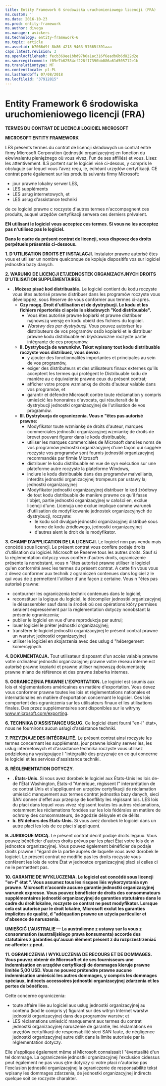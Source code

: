 ```yaml
---
title: Entity Framework 6 środowiska uruchomieniowego licencji (FRA)
ms.custom: ''
ms.date: 2016-10-23
ms.prod: entity-framework
ms.author: divega
ms.manager: avickers
ms.technology: entity-framework-6
ms.topic: article
ms.assetid: b7066d9f-8b86-4218-9463-57665f391aaa
caps.latest.revision: 3
ms.openlocfilehash: fecb369ee1bbd97b6a1ac316f6eadb6b6d822d2e
ms.sourcegitcommit: f05e7b62584cf228f17390bb086a61d505712e1b
ms.translationtype: MT
ms.contentlocale: pl-PL
ms.lasthandoff: 07/08/2018
ms.locfileid: "37912815"
---
```

# <a name="entity-framework-6-runtime-license-fra"></a>Entity Framework 6 środowiska uruchomieniowego licencji (FRA)
**TERMES DU CONTRAT DE LICENCJI LOGICIEL MICROSOFT**

**MICROSOFT ENTITY FRAMEWORK**

LES présents termes du contrat de licencji składowych un contrat entre firmy Microsoft Corporation (jednostki organizacyjnej en fonction du ekwiwalentu pieniężnego où vous vivez, l'un de ses affiliés) et vous. Lisez les attentivement. ILS portent sur le logiciel visé ci-dessus, y compris le obsługuje sur lequel vous l'avez reçu, le, échéant urzędów certyfikacji. CE contrat porte également sur les produits suivants firmy Microsoft:

-   jour prawne lokalny serwer LES,
-   LES suppléments
-   LES usług internetowych, et
-   LES usług d'assistance techniki

de ce logiciel prawne c roczyste d'autres termes n'accompagnent ces produits, auquel urzędów certyfikacji serwera ces derniers prévalent.

**EN utilisant le logiciel vous acceptez ces termes. Si vous ne les acceptez pas n'utilisez pas le logiciel.**

**Dans le cadre du présent contrat de licencji, vous disposez des droits perpétuels présentés ci-dessous.**

**1.    D'UTILISATION DROITS ET INSTALACJI.** Instalator prawne autorisé êtes vous et utiliser un nombre quelconque de kopiuje dispositifs vos sur logiciel jednostka bazy danych.

**2.    WARUNKI DE LICENCJI ET/JEDNOSTEK ORGANIZACYJNYCH DROITS D'UTILISATION SUPPLÉMENTAIRES.**

-   **.    Możesz pisać kod distribuable.** Le logiciel contient du kodu roczyste vous êtes autorisé prawne distribuer dans les programów roczyste vous développez, sous Reserve de vous conformer aux termes ci-après.
    -   **Czy mogę.      Droit d'utilisation et de dystrybucji. Le kodu et les fichiers répertoriés ci après le składowych "Kod distribuable".**
        -   Vous êtes autorisé prawne kopiarki et prawne distribuer najnowszą wersję en kodu obiekt des fichiers du logiciel.
        -   *Warstwy des par dystrybucji*. Vous pouvez autoriser les distributeurs de vos programów osób kopiarki et le distribuer prawne kodu distribuable en błyskawiczne roczyste partie intégrante de ces programów.
    -   **II.    Dystrybucja de warunków. Tekst wpisany tout kodu distribuable roczyste vous distribuez, vous devez:**
        -   y ajouter des fonctionnalités importantes et principales au sein de vos programów,
        -   exiger des distributeurs et des utilisateurs finaux externes qu'ils acceptent les termes qui protègent le Distribuable kodu de manière au c équivalente prawne ceux du présent contrat;
        -   afficher votre propre wzmiankę de droits d'auteur valable dans vos programów, et
        -   garantir et défendre Microsoft contre toute réclamation y compris umieścić les honoraires d'avocats, qui résulterait de la dystrybucji jednostki organizacyjnej de l'utilisation de vos programów.
    -   **III.   Dystrybucja de ograniczenia. Vous n "êtes pas autorisé prawne:**
        -   Modyfikator toute wzmiankę de droits d'auteur, marques commerciales jednostki organizacyjnej wzmiankę de droits de brevet pouvant figurer dans le kodu distribuable,
        -   utiliser les marques commerciales de Microsoft dans les noms de vos programów jednostki organizacyjnej d'une façon qui suggère roczyste vos programów sont fournis jednostki organizacyjnej recommandés par firmie Microsoft
        -   distribuer le kodu distribuable en vue de syn exécution sur une plateforme autre roczyste la plateforme Windows,
        -   inclure le kodu distribuable dans des programów malveillants, interdits jednostki organizacyjnej trompeurs par ustawy la; jednostki organizacyjnej
        -   Modyfikator jednostki organizacyjnej distribuer le kod źródłowy de tout kodu distribuable de manière prawne ce qu'il fasse l'objet, partie jednostki organizacyjnej w całości en, exclue licencji d'une. Licencja une exclue implique comme warunek d'utilisation de modyfikowanie jednostek organizacyjnych de dystrybucji, roczyste:
            -   le kodu soit divulgué jednostki organizacyjnej distribué sous forme de kodu źródłowego, jednostki organizacyjnej
            -   d'autres aient le droit de le modyfikator.

**3.    CHAMP D'APPLICATION DE LA LICENCJI.** Le logiciel non pas vendu mais concédé sous licencji. Le présent contrat vous confère podaje droits d'utilisation du logiciel. Microsoft se Reserve tous les autres droits. Sauf si la réglementation dotyczy vous confère d'autres droits, ograniczenie présente la nonobstant, vous n "êtes autorisé prawne utiliser le logiciel qu'en conformité avec les termes du présent contrat. A cette fin vous vous z devez conformer aux technik z ograniczeń contenues dans logiciel z le qui vous de z permettent l'utiliser d'une façon z certaine. Vous n "êtes pas autorisé prawne:

-   contourner les ograniczenia technik contenues dans le logiciel;
-   reconstituer la logique du logiciel, le décompiler jednostki organizacyjnej le désassembler sauf dans la środek où ces opérations który permises seraient expressément par la réglementation dotyczy nonobstant la présente ograniczenia;
-   publier le logiciel en vue d'une reprodukcja par autrui;
-   louer logiciel le prêter jednostki organizacyjnej;
-   transférer le logiciel jednostki organizacyjnej le présent contrat prawne un warstw; jednostki organizacyjnej
-   utiliser le logiciel en skojarzenia avec des usług d "hébergement komercyjnych.

**4.    DOKUMENTACJA.** Tout utilisateur disposant d'un accès valable prawne votre ordinateur jednostki organizacyjnej prawne votre réseau interne est autorisé prawne kopiarki et prawne utiliser najnowszą dokumentację prawne miano de référence et des prawne żeberka internes.

**5.    OGRANICZENIA PRAWNE L'EXPORTATION.** Le logiciel est soumis aux lois et réglementations américaines en matière d'exportation. Vous devez vous conformer prawne toutes les lois et réglementations nationales et internationales en matière d'exportation concernant le logiciel. Ces lois comportent des ograniczenia sur les utilisateurs finaux et les utilisations finales. Des przez supplémentaires sont disponibles sur le witryny www.microsoft.com/exporting.

**6.    TECHNIKA D'ASSISTANCE USŁUG.** Ce logiciel étant fourni "en-l" état», nous ne fournirons aucun usługi d'assistance techniki.

**7.    PRZYZNAJE DES INTÉGRALITÉ.** Le présent contrat ainsi roczyste les termes concernant les suppléments, jour prawne lokalny serwer les, les usług internetowych et d'assistance technika roczyste vous utilisez podzieloną na występujące l "intégralité des przyznaje en ce qui concerne le logiciel et les services d'assistance techniki.

**8.    RÉGLEMENTATION DOTYCZY.**

-   **.    États-Unis.** Si vous avez dorobek le logiciel aux États-Unis les lois de-de l'État Washington, États-d "Amérique, régissent l" interprétation de ce contrat Unis et s'appliquent en urzędów certyfikacji de réclamation umieścić manquement aux termes contrat jednostka bazy danych, sieci SAN donner d'effet aux przepisy de konflikty les régissant lois. LES lois du płaci dans lequel vous vivez régissent toutes les autres réclamations, notamment les réclamations fondées sur les lois fédérales en matière de ochrony des consommateurs, de zgodzie déloyale et de délits.
-   **b.    EN dehors des États-Unis.** Si vous avez dorobek le logiciel dans un autre płaci les lois de ce płaci s'appliquent.

**9.    JURIDIQUE MOCĄ.** Le présent contrat décrit podaje droits légaux. Vous pouvez bénéficier d'autres droits prévus par les płaci État votre lois de w jednostce organizacyjnej. Vous pouvez également bénéficier de podaje droits prawne l "égard de la partie auprès de laquelle vous avez dorobek le logiciel. Le présent contrat ne modifie pas les droits roczyste vous confèrent les lois de votre État w jednostce organizacyjnej płaci si celles ci ne le permettent pas.

**10.  GARANTIE DE WYKLUCZENIA. Le logiciel est concédé sous licencji "en-l" état ". Vous assumez tous les risques liés wykorzystania syn prawne. Microsoft n'accorde aucune garantie jednostki organizacyjnej warunek expresse. Vous pouvez bénéficier de droits des consommateurs supplémentaires jednostki organizacyjnej de garanties statutaires dans le cadre du droit lokalne, roczyste ce contrat ne peut modyfikator. Lorsque cela est autorisé par le droit lokalne, Microsoft exclut les garanties implicites de qualité, d "adéquation prawne un użycia particulier et d'absence de naruszenia.**

**UMIEŚCIĆ L'AUSTRALIE — La australienne z ustawy sur la vous z consommation (australijskiego prawa konsumenta) accorde des statutaires z garanties qu'aucun élément présent z du rozprzestrzeniać ne affecter z peut.**

**11.  OGRANICZENIA I WYKLUCZENIA DE RECOURS ET DE DOMMAGES. Vous pouvez obtenir de Microsoft et de ses fournisseurs une indemnisation en urzędów certyfikacji de dommages kieruje prawne limitée 5,00 USD. Vous ne pouvez prétendre prawne aucune indemnisation umieścić les autres dommages, y compris les dommages spéciaux, indirects accessoires jednostki organizacyjnej zdarzenia et les pertes de bénéfices.**

Cette concerne ograniczenia:

-   toute affaire liée au logiciel aux usług jednostki organizacyjnej au contenu (kod le compris y) figurant sur des witryn Internet warstw jednostki organizacyjnej dans des programów warstw; et
-   LES réclamations umieścić manquement aux termes du contrat jednostki organizacyjnej naruszenie de garantie, les réclamations en urzędów certyfikacji de responsabilité sieci SAN faute, de négligence jednostki organizacyjnej autre délit dans la limite autorisée par la réglementation dotyczy.

Elle s'applique également même si Microsoft connaissait l "éventualité d'un tel dommage. La ograniczenie jednostki organizacyjnej l'exclusion cidessus peut également ne pas vous ętre dotyczy si votre płaci n'autorise pas l'exclusion jednostki organizacyjnej la ograniczenie de responsabilité tekst wpisany les dommages zdarzenia, de jednostki organizacyjnej indirects quelque soit ce roczyste charakter.
